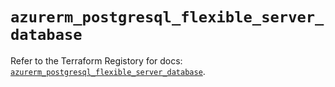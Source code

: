 # `azurerm_postgresql_flexible_server_database`

Refer to the Terraform Registory for docs: [`azurerm_postgresql_flexible_server_database`](https://www.terraform.io/docs/providers/azurerm/r/postgresql_flexible_server_database).
